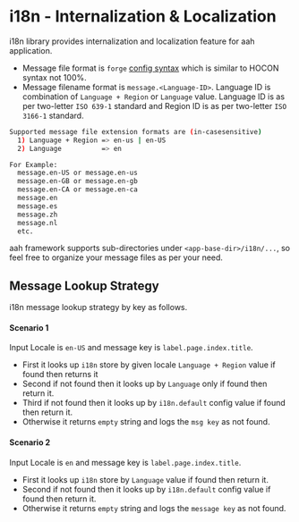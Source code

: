 # i18n - Internalization & Localization

i18n library provides internalization and localization feature for aah application.

  * Message file format is `forge` [config syntax](configuration.html) which is similar to HOCON syntax not 100%.
  * Message filename format is `message.<Language-ID>`. Language ID is combination of `Language + Region` or `Language` value. Language ID is as per two-letter `ISO 639-1` standard and Region ID is as per two-letter `ISO 3166-1` standard.

```bash
Supported message file extension formats are (in-casesensitive)
  1) Language + Region => en-us | en-US
  2) Language          => en

For Example:
  message.en-US or message.en-us
  message.en-GB or message.en-gb
  message.en-CA or message.en-ca
  message.en
  message.es
  message.zh
  message.nl
  etc.
```

aah framework supports sub-directories under `<app-base-dir>/i18n/...`, so feel free to organize your message files as per your need.

## Message Lookup Strategy

i18n message lookup strategy by key as follows.

#### Scenario 1

Input Locale is `en-US` and message key is `label.page.index.title`.

  * First it looks up `i18n` store by given locale `Language + Region` value if found then returns it
  * Second if not found then it looks up by `Language` only if found then return it.
  * Third if not found then it looks up by `i18n.default` config value if found then return it.
  * Otherwise it returns `empty` string and logs the `msg key` as not found.

#### Scenario 2

Input Locale is `en` and message key is `label.page.index.title`.

  * First it looks up `i18n` store by `Language` value if found then return it.
  * Second if not found then it looks up by `i18n.default` config value if found then return it.
  * Otherwise it returns `empty` string and logs the `message key` as not found.
